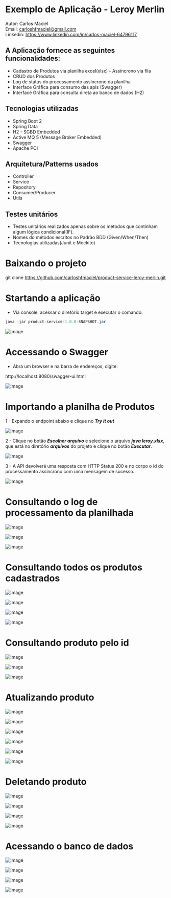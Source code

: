 # Exemplo de Aplicação - Leroy Merlin

Autor: Carlos Maciel<br>
Email: carloshfmaciel@gmail.com<br>
Linkedin: https://www.linkedin.com/in/carlos-maciel-64796117<br>

## A Aplicação fornece as seguintes funcionalidades:
- Cadastro de Produtos via planilha excel(xlsx) - Assíncrono via fila
- CRUD dos Produtos
- Log de status do processamento assíncrono da planilha
- Interface Gráfica para consumo das apis (Swagger)
- Interface Gráfica para consulta direta ao banco de dados (H2)

## Tecnologias utilizadas

- Spring Boot 2
- Spring Data
- H2 - SGBD Embedded
- Active MQ 5 (Message Broker Embedded)
- Swagger
- Apache POI


## Arquitetura/Patterns usados

- Controller
- Service
- Repository
- Consumer/Producer
- Utils

## Testes unitários

- Testes unitários realizados apenas sobre os métodos que continham algum lógica condicional(IF).
- Nomes do métodos escritos no Padrão BDD (Given/When/Then)
- Tecnologias utilizadas(Junit e Mockito)

# Baixando o projeto

git clone https://github.com/carloshfmaciel/product-service-leroy-merlin.git

# Startando a aplicação

- Via console, acessar o diretório target e executar o comando:

```java
java -jar product-service-1.0.0-SNAPSHOT.jar
```
![image](https://github.com/carloshfmaciel/product-service-leroy-merlin/blob/master/screenshots/start_app.PNG)

# Accessando o Swagger

- Abra um browser e na barra de endereços, digite:

http://localhost:8080/swagger-ui.html

![image](https://github.com/carloshfmaciel/product-service-leroy-merlin/blob/master/screenshots/swagger.PNG)

# Importando a planilha de Produtos

1 - Expando o endpoint abaixo e clique no ***Try it out***

![image](https://github.com/carloshfmaciel/product-service-leroy-merlin/blob/master/screenshots/swagger_01.PNG)

2 - Clique no botão ***Escolher arquivo*** e selecione o arquivo ***java leroy.xlsx***, que está no diretório ***arquivos*** do projeto e clique no botão ***Executar***.

![image](https://github.com/carloshfmaciel/product-service-leroy-merlin/blob/master/screenshots/swagger_02.PNG)

3 - A API devolverá uma resposta com HTTP Status 200 e no corpo o id do processamento assíncrono com uma mensagem de sucesso.

![image](https://github.com/carloshfmaciel/product-service-leroy-merlin/blob/master/screenshots/swagger_03.PNG)

# Consultando o log de processamento da planilhada

![image](https://github.com/carloshfmaciel/product-service-leroy-merlin/blob/master/screenshots/swagger_04.PNG)

![image](https://github.com/carloshfmaciel/product-service-leroy-merlin/blob/master/screenshots/swagger_05.PNG)

![image](https://github.com/carloshfmaciel/product-service-leroy-merlin/blob/master/screenshots/swagger_06.PNG)

# Consultando todos os produtos cadastrados

![image](https://github.com/carloshfmaciel/product-service-leroy-merlin/blob/master/screenshots/swagger_07.PNG)

![image](https://github.com/carloshfmaciel/product-service-leroy-merlin/blob/master/screenshots/swagger_09.PNG)

![image](https://github.com/carloshfmaciel/product-service-leroy-merlin/blob/master/screenshots/swagger_10.PNG)

![image](https://github.com/carloshfmaciel/product-service-leroy-merlin/blob/master/screenshots/swagger_10.PNG)

# Consultando produto pelo id

![image](https://github.com/carloshfmaciel/product-service-leroy-merlin/blob/master/screenshots/swagger_11.PNG)

![image](https://github.com/carloshfmaciel/product-service-leroy-merlin/blob/master/screenshots/swagger_12.PNG)

![image](https://github.com/carloshfmaciel/product-service-leroy-merlin/blob/master/screenshots/swagger_13.PNG)

# Atualizando produto

![image](https://github.com/carloshfmaciel/product-service-leroy-merlin/blob/master/screenshots/swagger_14.PNG)

![image](https://github.com/carloshfmaciel/product-service-leroy-merlin/blob/master/screenshots/swagger_15.PNG)

![image](https://github.com/carloshfmaciel/product-service-leroy-merlin/blob/master/screenshots/swagger_16.PNG)

![image](https://github.com/carloshfmaciel/product-service-leroy-merlin/blob/master/screenshots/swagger_17.PNG)

![image](https://github.com/carloshfmaciel/product-service-leroy-merlin/blob/master/screenshots/swagger_18.PNG)

![image](https://github.com/carloshfmaciel/product-service-leroy-merlin/blob/master/screenshots/swagger_19.PNG)

# Deletando produto

![image](https://github.com/carloshfmaciel/product-service-leroy-merlin/blob/master/screenshots/swagger_20.PNG)

![image](https://github.com/carloshfmaciel/product-service-leroy-merlin/blob/master/screenshots/swagger_21.PNG)

![image](https://github.com/carloshfmaciel/product-service-leroy-merlin/blob/master/screenshots/swagger_22.PNG)

![image](https://github.com/carloshfmaciel/product-service-leroy-merlin/blob/master/screenshots/swagger_23.PNG)

# Acessando o banco de dados

![image](https://github.com/carloshfmaciel/product-service-leroy-merlin/blob/master/screenshots/swagger_24.PNG)

![image](https://github.com/carloshfmaciel/product-service-leroy-merlin/blob/master/screenshots/swagger_25.PNG)

![image](https://github.com/carloshfmaciel/product-service-leroy-merlin/blob/master/screenshots/swagger_26.PNG)

![image](https://github.com/carloshfmaciel/product-service-leroy-merlin/blob/master/screenshots/swagger_27.PNG)
